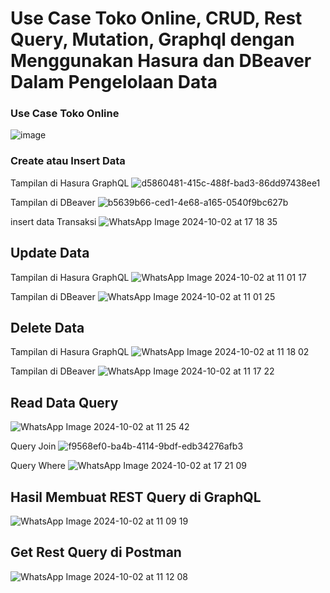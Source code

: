 # Use Case Toko Online, CRUD, Rest Query, Mutation, Graphql dengan Menggunakan Hasura dan DBeaver Dalam Pengelolaan Data

### Use Case Toko Online

![image](https://github.com/user-attachments/assets/33154fd7-51af-4440-ac80-43e41ac4d51a)


### Create atau Insert Data
Tampilan di Hasura GraphQL
![d5860481-415c-488f-bad3-86dd97438ee1](https://github.com/user-attachments/assets/d1e4e248-461c-44ef-923a-b5437edde9f7)

Tampilan di DBeaver
![b5639b66-ced1-4e68-a165-0540f9bc627b](https://github.com/user-attachments/assets/6509ce72-015a-4254-988a-50cd2166860a)

insert data Transaksi
![WhatsApp Image 2024-10-02 at 17 18 35](https://github.com/user-attachments/assets/78b9d5a6-2454-4ac6-b7d3-58285797ddfe)


## Update Data
Tampilan di Hasura GraphQL
![WhatsApp Image 2024-10-02 at 11 01 17](https://github.com/user-attachments/assets/54a65e8b-9c81-4b36-8f80-89d79c348c81)

Tampilan di DBeaver
![WhatsApp Image 2024-10-02 at 11 01 25](https://github.com/user-attachments/assets/69344ea0-ee91-46c0-9916-78cc8426029e)


## Delete Data
Tampilan di Hasura GraphQL
![WhatsApp Image 2024-10-02 at 11 18 02](https://github.com/user-attachments/assets/1577b571-5247-4b19-b3f6-e24c0e2db672)

Tampilan di DBeaver
![WhatsApp Image 2024-10-02 at 11 17 22](https://github.com/user-attachments/assets/77dad509-7681-4728-8a78-234e2ae88ec6)


## Read Data Query
![WhatsApp Image 2024-10-02 at 11 25 42](https://github.com/user-attachments/assets/d476378d-2929-4585-884e-8e7e38acea2b)

Query Join
![f9568ef0-ba4b-4114-9bdf-edb34276afb3](https://github.com/user-attachments/assets/eeebcbf0-87d0-42e0-bd4c-3db3c8445d8f)

Query Where
![WhatsApp Image 2024-10-02 at 17 21 09](https://github.com/user-attachments/assets/6ca62be4-dd46-4227-8875-d0148ddc6df8)

## Hasil Membuat REST Query di GraphQL
![WhatsApp Image 2024-10-02 at 11 09 19](https://github.com/user-attachments/assets/2d749f8c-bd34-4695-833e-d4057b6b5b2c)

## Get Rest Query di Postman
![WhatsApp Image 2024-10-02 at 11 12 08](https://github.com/user-attachments/assets/99b8e22f-7345-4bd2-bb61-3785438a5184)


